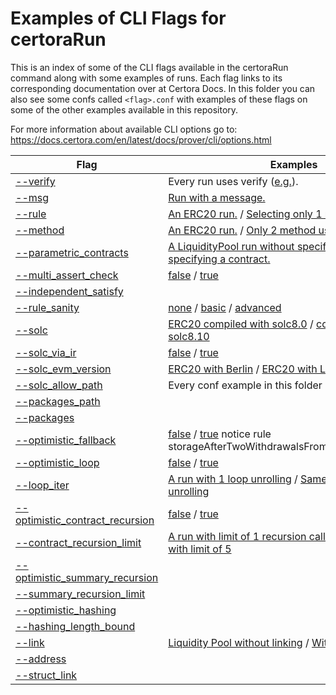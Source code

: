 # Examples of CLI Flags for certoraRun

This is an index of some of the CLI flags available in the certoraRun command along with some examples of runs. Each flag links to its corresponding documentation over at Certora Docs. In this folder you can also see some confs called `<flag>.conf` with examples of these flags on some of the other examples available in this repository.

For more information about available CLI options go to: https://docs.certora.com/en/latest/docs/prover/cli/options.html

| Flag | Examples |
| ---- | -------- |
| [--verify](https://docs.certora.com/en/latest/docs/prover/cli/options.html#verify) | Every run uses verify ([e.g.](https://prover.certora.com/output/15800/83116717cc7a48f5b53172666a83817e?anonymousKey=0a5ee559275dcb173b18a69caeda4f33a2b8f014)). |
| [--msg](https://docs.certora.com/en/latest/docs/prover/cli/options.html#msg-description) | [Run with a message.](https://prover.certora.com/output/15800/1aa5389f01604c33817e4f9ccf2f70fc?anonymousKey=e6f6fbe19097097df6851846847f5139b930b394) |
| [--rule](https://docs.certora.com/en/latest/docs/prover/cli/options.html?highlight=bank#rule-rule-name) | [An ERC20 run.](https://prover.certora.com/output/15800/21e87636bbdc4f1783c467c70bffbd32?anonymousKey=23b497245d7c1614db30315093f2cd34900f99f9) /  [Selecting only 1 rule.](https://prover.certora.com/output/15800/c554c7baf7534fe0940c98c60883bc6f?anonymousKey=1cef55a4c343c50c82b40d7c400ae185ede867d8) |
| [--method](https://docs.certora.com/en/latest/docs/prover/cli/options.html?highlight=bank#method-method-signature) | [An ERC20 run.](https://prover.certora.com/output/15800/21e87636bbdc4f1783c467c70bffbd32?anonymousKey=23b497245d7c1614db30315093f2cd34900f99f9) / [Only 2 method used.](https://prover.certora.com/output/1512/1466f04172c64e7591e11786afacca1d?anonymousKey=4decee87149393ecb8f5a546795d173493ec6015) |
| [--parametric_contracts](https://docs.certora.com/en/latest/docs/prover/cli/options.html?highlight=bank#parametric-contracts-contract-name) | [A LiquidityPool run without specifying.](https://prover.certora.com/output/15800/7ba2e8562afd4a5782f282059a0c1f00?anonymousKey=e12b94385957f1ebb14c0c1d8a77ec6f8765da7a) / [With specifying a contract.](https://prover.certora.com/output/15800/309c9ba5749e41b6b5a8b151ab3dd616?anonymousKey=44524f6189d23054e528c2a3ba97cc21112194fd) |
| [--multi_assert_check](https://docs.certora.com/en/latest/docs/prover/cli/options.html?highlight=bank#multi-assert-check) | [false](https://prover.certora.com/output/15800/e11354b5e03441cc9ac1d210fe686347?anonymousKey=911ba098228465f7c6fc0ba1d4d40cbde83bef94) / [true](https://prover.certora.com/output/15800/23c97944b0074bebb7e79ad4cd852984?anonymousKey=6e4c43f376883162646e5c61101abdcf36131c4e) |
| [--independent_satisfy](https://docs.certora.com/en/latest/docs/prover/cli/options.html?highlight=bank#independent-satisfy) | |
| [--rule_sanity](https://docs.certora.com/en/latest/docs/prover/cli/options.html?highlight=bank#rule-sanity) | [none](https://prover.certora.com/output/15800/16fdf7aa282243e591889d9ec27a71ef?anonymousKey=6bdd16c5780e0127246ddc3eea3ee8a22c9729b8) / [basic](https://prover.certora.com/output/15800/2c5aa93c4bc54a939dea395202c0e47c?anonymousKey=bf07b5bdc3a7c7b28fda762942b02456731d2371) / [advanced](https://prover.certora.com/output/15800/e44ef408e1794a8fa32178f63fbe83da?anonymousKey=4afd4e7f98fc3d11d03b0a8522d417a2671f70fe) |
| [--solc](https://docs.certora.com/en/latest/docs/prover/cli/options.html?highlight=bank#solc) | [ERC20 compiled with solc8.0](https://prover.certora.com/output/15800/aa8e3c59b7434058a1f0927f6cd1da77?anonymousKey=099deb423f4cb86913f8a536309ea8a64511ca46) / [compiled with solc8.10](https://prover.certora.com/output/15800/c67c4072730d40f7b081556ddf78334e?anonymousKey=e9d7ffddc9f338e3a865505fbbe18f095823ae43) |
| [--solc_via_ir](https://docs.certora.com/en/latest/docs/prover/cli/options.html?highlight=bank#solc-via-ir) | [false](https://prover.certora.com/output/15800/83116717cc7a48f5b53172666a83817e?anonymousKey=0a5ee559275dcb173b18a69caeda4f33a2b8f014) / [true](https://prover.certora.com/output/15800/4a29b3f21b884b8d8fc5550f61fa45b7?anonymousKey=f1909b5b181ae4534377501a3c06c896bfff2d67) |
| [--solc_evm_version](https://docs.certora.com/en/latest/docs/prover/cli/options.html?highlight=bank#solc-evm-version) | [ERC20 with Berlin](https://prover.certora.com/output/15800/1d55dc0613b444f2a690fce8f645d9d1?anonymousKey=9efa9f0b59bfc8c37aa7c9d0d8573c9d99f1c2cf) / [ERC20 with London](https://prover.certora.com/output/15800/115e1f215f344fefb7dd389cb4db9d9f?anonymousKey=75c515fd97ff0ae21b887b5915db180d807dc9d2) |
| [--solc_allow_path](https://docs.certora.com/en/latest/docs/prover/cli/options.html?highlight=bank#solc-allow-path) | Every conf example in this folder has it. |
| [--packages_path](https://docs.certora.com/en/latest/docs/prover/cli/options.html?highlight=bank#packages-path) | |
| [--packages](https://docs.certora.com/en/latest/docs/prover/cli/options.html?highlight=bank#packages) | |
| [--optimistic_fallback](https://docs.certora.com/en/latest/docs/prover/cli/options.html#optimistic-fallback) | [false](https://prover.certora.com/output/15800/5f15bade773a4d5c9494408d3751156c?anonymousKey=c28bae503fe3444c21adc2971bda5a2f74e685cc) / [true](https://prover.certora.com/output/15800/a23a21a8ef9642ba83d97547fc361b70?anonymousKey=596e02bc0b6976504873489348d118bdbb2abb7f)  notice rule storageAfterTwoWithdrawalsFromInitDoesNotChange |
| [--optimistic_loop](https://docs.certora.com/en/latest/docs/prover/cli/options.html?highlight=bank#optimistic-loop) | [false](https://prover.certora.com/output/15800/8db8b5eaeb244ba490394e05edac0fe1?anonymousKey=5067d0c0908cc2f1cb348e8b163bfec327884cee) / [true](https://prover.certora.com/output/15800/89e59b62f44f439c9502363cef4e7b49?anonymousKey=bac549ca44168b6e0b282a980240c247b34d77ee) |
| [--loop_iter](https://docs.certora.com/en/latest/docs/prover/cli/options.html?highlight=bank#loop-iter) | [A run with 1 loop unrolling](https://prover.certora.com/output/15800/9b085d85bcc345d5bd2612f8bea5da98?anonymousKey=a6c544d73525dcb582eba2b971d85d97c16b35db) / [Same run with 3 loop unrolling](https://prover.certora.com/output/15800/0b152fe8cfcc41168429a287fa2ba7f8?anonymousKey=38fd94f0ac9bd36f3cecb23d8275b23b864e2d77) |
| [--optimistic_contract_recursion](https://docs.certora.com/en/latest/docs/prover/cli/options.html#optimistic-contract-recursion) | [false](https://prover.certora.com/output/15800/908365f5dfb04e2b9a6d0dfef3a7c006?anonymousKey=2db3842d23c9fb7a6065551ed56fc9bdfa815595) / [true](https://prover.certora.com/output/15800/65a836c4a9f542f79ad7e2fd563a8a18?anonymousKey=2bb9bcbad7f489038331183b3e6573fec4235c73) |
| [--contract_recursion_limit](https://docs.certora.com/en/latest/docs/prover/cli/options.html#contract-recursion-limit) | [A run with limit of 1 recursion calls](https://prover.certora.com/output/15800/e2b6169b29af4a1a984a12cfb7192754?anonymousKey=8377c4f7bc0388ede45cef5aac6bfe6746471bec) / [Same run but with limit of 5](https://prover.certora.com/output/15800/e30361434d7d4f90835977a131226ea3?anonymousKey=6a06425fa5a78281927156369530d28fca0578a6) |
| [--optimistic_summary_recursion](https://docs.certora.com/en/latest/docs/prover/cli/options.html?highlight=bank#optimistic-summary-recursion) | |
| [--summary_recursion_limit](https://docs.certora.com/en/latest/docs/prover/cli/options.html?highlight=bank#summary-recursion-limit) | |
| [--optimistic_hashing](https://docs.certora.com/en/latest/docs/prover/cli/options.html?highlight=bank#optimistic-hashing) | |
| [--hashing_length_bound](https://docs.certora.com/en/latest/docs/prover/cli/options.html?highlight=bank#hashing-length-bound) | |
| [--link](https://docs.certora.com/en/latest/docs/prover/cli/options.html?highlight=bank#link) | [Liquidity Pool without linking](https://prover.certora.com/output/15800/e80f04180604458597fecc47c2b64e74?anonymousKey=b893bb90a8858acf903ba4aff1006af89a96d188) / [With linking](https://prover.certora.com/output/15800/f8f4b7a9180b49c1acdff4111a3c8e7a?anonymousKey=4a5b9ea156448922f7a1b4a25311d2b1e5c676ad) |
| [--address](https://docs.certora.com/en/latest/docs/prover/cli/options.html?highlight=bank#address) | |
| [--struct_link](https://docs.certora.com/en/latest/docs/prover/cli/options.html?highlight=bank#struct-link) | |